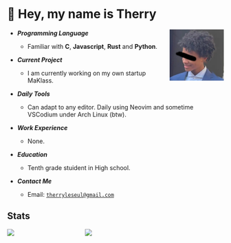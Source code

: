 # 👋 Hey, my name is Therry

<img align="right" width="25%" src="./IMG-2533.png"/>

- ***Programming Language***

  * Familiar with **C**, **Javascript**, **Rust** and **Python**. 
  
- ***Current Project***

  * I am currently working on my own startup MaKlass.

- ***Daily Tools***

  * Can adapt to any editor. Daily using Neovim and sometime VSCodium under Arch Linux (btw).

- ***Work Experience***

  * None.

- ***Education***

  * Tenth grade stuident in High school.

- ***Contact Me***

  * Email: [`therryleseul@gmail.com`](mailto:therryleseul@gmail.com)

## Stats

<p>
<a href="https://github.com/TherryHilaire?tab=repositories"><img align="left" width="36%" src="https://github-readme-stats.vercel.app/api/top-langs/?username=TherryHilaire&layout=compact&hide=html,roff&exclude_repo=MacOS-Hackintosh&theme=gruvbox"/></a>
<a href="https://github.com/TherryHilaire"><img width="43%" src="https://github-readme-stats.vercel.app/api?username=TherryHilaire&show_icons=true&theme=gruvbox"/></a>
</p>
